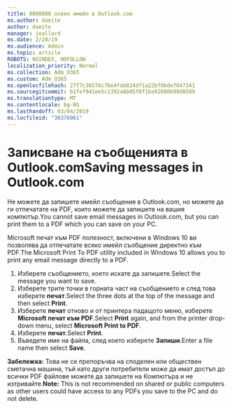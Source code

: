 ```yaml
---
title: 8000088 освен имейл в Outlook.com
ms.author: daeite
author: daeite
manager: joallard
ms.date: 2/28/19
ms.audience: Admin
ms.topic: article
ROBOTS: NOINDEX, NOFOLLOW
localization_priority: Normal
ms.collection: Adm_O365
ms.custom: Adm_O365
ms.openlocfilehash: 27f7c36576c7be4fab824df1a22bf0bde7047341
ms.sourcegitcommit: b1fef941ee5c1392a6b05f6f1ba92080b99d8589
ms.translationtype: MT
ms.contentlocale: bg-BG
ms.lasthandoff: 03/04/2019
ms.locfileid: "30376061"
---
```

# <a name="saving-messages-in-outlookcom"></a><span data-ttu-id="daa37-102">Записване на съобщенията в Outlook.com</span><span class="sxs-lookup"><span data-stu-id="daa37-102">Saving messages in Outlook.com</span></span>

<span data-ttu-id="daa37-103">Не можете да запишете имейл съобщения в Outlook.com, но можете да ги отпечатате на PDF, които можете да запишете на вашия компютър.</span><span class="sxs-lookup"><span data-stu-id="daa37-103">You cannot save email messages in Outlook.com, but you can print them to a PDF which you can save on your PC.</span></span>

<span data-ttu-id="daa37-104">Microsoft печат към PDF полезност, включени в Windows 10 ви позволява да отпечатате всяко имейл съобщение директно към PDF.</span><span class="sxs-lookup"><span data-stu-id="daa37-104">The Microsoft Print To PDF utility included in Windows 10 allows you to print any email message directly to a PDF.</span></span>

1. <span data-ttu-id="daa37-105">Изберете съобщението, което искате да запишете.</span><span class="sxs-lookup"><span data-stu-id="daa37-105">Select the message you want to save.</span></span>
2. <span data-ttu-id="daa37-106">Изберете трите точки в горната част на съобщението и след това изберете **печат**.</span><span class="sxs-lookup"><span data-stu-id="daa37-106">Select the three dots at the top of the message and then select **Print**.</span></span>
3. <span data-ttu-id="daa37-107">Изберете **печат** отново и от принтера падащото меню, изберете **Microsoft печат към PDF**.</span><span class="sxs-lookup"><span data-stu-id="daa37-107">Select **Print** again, and from the printer drop-down menu, select **Microsoft Print to PDF**.</span></span>
4. <span data-ttu-id="daa37-108">Изберете **печат**.</span><span class="sxs-lookup"><span data-stu-id="daa37-108">Select **Print**.</span></span>
5. <span data-ttu-id="daa37-109">Въведете име на файла, след което изберете **Запиши**.</span><span class="sxs-lookup"><span data-stu-id="daa37-109">Enter a file name then select **Save**.</span></span>

<span data-ttu-id="daa37-110">**Забележка:** Това не се препоръчва на споделен или обществен сметачна машина, тъй като други потребители може да имат достъп до всички PDF файлове можете да запишете на Компютъра и не изтривайте.</span><span class="sxs-lookup"><span data-stu-id="daa37-110">**Note:** This is not recommended on shared or public computers as other users could have access to any PDFs you save to the PC and do not delete.</span></span>